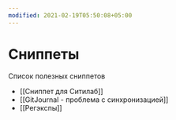 ```yaml
---
modified: 2021-02-19T05:50:08+05:00
---
```


# Сниппеты

Список полезных сниппетов

- [[Сниппет для Ситилаб]]
- [[GitJournal - проблема с синхронизацией]]
- [[Регэкспы]]